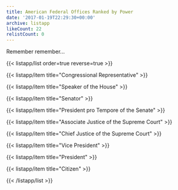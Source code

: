 ```yaml
---
title: American Federal Offices Ranked by Power
date: '2017-01-19T22:29:30+00:00'
archive: listapp
likeCount: 22
relistCount: 0
---
```


Remember remember...

<!--more-->

{{< listapp/list order=true reverse=true >}}

   {{< listapp/item title="Congressional Representative" >}}

   {{< listapp/item title="Speaker of the House" >}}

   {{< listapp/item title="Senator" >}}

   {{< listapp/item title="President pro Tempore of the Senate" >}}

   {{< listapp/item title="Associate Justice of the Supreme Court" >}}

   {{< listapp/item title="Chief Justice of the Supreme Court" >}}

   {{< listapp/item title="Vice President" >}}

   {{< listapp/item title="President" >}}

   {{< listapp/item title="Citizen" >}}

{{< /listapp/list >}}
